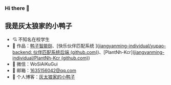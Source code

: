 ### Hi there 👋

<!--
**jiangyanming-individual/jiangyanming-individual** is a ✨ _special_ ✨ repository because its `README.md` (this file) appears on your GitHub profile.

Here are some ideas to get you started:

- 🔭 I’m currently working on ...
- 🌱 I’m currently learning ...
- 👯 I’m looking to collaborate on ...
- 🤔 I’m looking for help with ...
- 💬 Ask me about ...
- 📫 How to reach me: ...
- 😄 Pronouns: ...
- ⚡ Fun fact: ...
-->
## 我是灰太狼家的小鸭子

- :cupid: 不知名在校学生
- 🏡 作品：[鸭子智能BI](https://github.com/jiangyanming-individual/SmartBI-backend)、[快乐伙伴匹配系统 ]([jiangyanming-individual/yupao-backend: 伙伴匹配系统后端 (github.com)](https://github.com/jiangyanming-individual/yupao-backend))、[PlantNh-Kcr]([jiangyanming-individual/PlantNh-Kcr (github.com)](https://github.com/jiangyanming-individual/PlantNh-Kcr))
- 💬 微信：WoSiAiKuGui
- 📩 邮箱：[1635156042@qq.com](mailto:1635156042@qq.com)
- 📝 个人博客：[灰太狼家的小鸭子](https://blog.csdn.net/JEREMY_GYJ)

